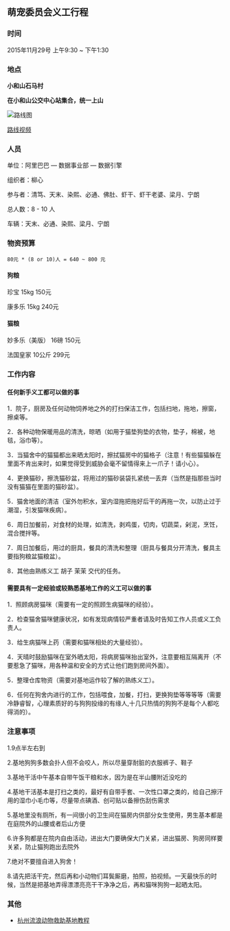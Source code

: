 ## 萌宠委员会义工行程

### 时间

2015年11月29号 上午9:30 ~ 下午1:30

### 地点

**小和山石马村**

**在小和山公交中心站集合，统一上山**

![路线图](http://img3.douban.com/view/photo/photo/public/p1209204253.jpg)

[路线视频](http://www.tudou.com/programs/view/9Igsy39LYSo/)

### 人员

单位：阿里巴巴 — 数据事业部 — 数据引擎

组织者：柳心

参与者：清笃、天末、染熙、必通、佛肚、虾干、虾干老婆、梁月、宁朗

总人数：8 - 10 人

车辆：天末、必通、染熙、梁月、宁朗

### 物资预算

```
80元 * (8 or 10)人 = 640 ~ 800 元
```

#### 狗粮
珍宝 15kg 150元

康多乐 15kg 240元

#### 猫粮
妙多乐（美版） 16磅 150元

法国皇家 10公斤 299元

### 工作内容

#### 任何新手义工都可以做的事

1．院子，厨房及任何动物饲养地之外的打扫保洁工作，包括扫地，拖地，擦窗，擦桌等。

2．各种动物保暖用品的清洗，晾晒（如用于猫垫狗垫的衣物，垫子，棉被，地毯，浴巾等）。

3．当猫舍中的猫猫都出来晒太阳时，擦拭猫房中的猫格子（注意！有些猫猫躲在里面不肯出来时，如果觉得受到威胁会毫不留情得来上一爪子！请小心）。

4．更换猫砂，擦洗猫砂盆，将用过的猫砂装袋扎紧统一丢弃（当然是指那些当时没有猫猫在里面的猫砂盆）。

5．猫舍地面的清洁（室外勿积水，室内湿拖把拖好后干的再拖一次，以防止过于潮湿，引发猫咪疾病）。

6．周日加餐前，对食材的处理，如清洗，剥鸡蛋，切肉，切蔬菜，剁泥，烹饪，混合搅拌等。

7．周日加餐后，用过的厨具，餐具的清洗和整理（厨具与餐具分开清洗，餐具主要指狗粮盆猫粮盆）。

8．其他由熟练义工 胡子 茉茉 交代的任务。

#### 需要具有一定经验或较熟悉基地工作的义工可以做的事

 1．照顾病房猫咪（需要有一定的照顾生病猫咪的经验）。
 
2．检查猫舍猫咪健康状况，如有发现病情较严重者请及时告知工作人员或义工负责人。

3．给生病猫咪上药（需要和猫咪相处的大量经验）。

4．天晴时鼓励猫咪在室外晒太阳，将病房猫咪抬出室外，注意要相互隔离开（不要惹急了猫咪，用各种温和安全的方式让他们跑到房间外面）。

5．整理仓库物资（需要对基地运作较了解的熟练义工）。

6．任何在狗舍内进行的工作，包括喂食，加餐，打扫，更换狗垫等等等等（需要冷静睿智，心理素质好的与狗狗投缘的有缘人,十几只热情的狗狗不是每个人都吃得消的）。

### 注意事项

1.9点半左右到 

2.基地狗狗多数会扑人但不会咬人，所以尽量穿耐脏的衣服裤子、鞋子 

3.基地干活中午基本自带午饭干粮和水，因为是在半山腰附近没吃的 

4.基地干活基本是打扫之类的，最好有自带手套、一次性口罩之类的，给自己擦汗用的湿巾小毛巾等，尽量带点碘酒、创可贴以备擦伤刮伤需求 

5.基地里没有厕所，有一间很小的卫生间在猫房内供部分女生使用，男生基本都是在庭院外的山腰或者后山方便 

6.许多狗都是在院内自由活动，进出大门要确保大门关紧，进出猫房、狗房同样要关紧，防止猫狗跑出去院外

7.绝对不要擅自进入狗舍！

8.请先把活干完，然后再和小动物们耳鬓厮磨，拍照，拍视频。一天最快乐的时候，当然是把基地弄得漂漂亮亮干干净净之后，再和猫咪狗狗一起晒太阳。


### 其他

+ [杭州流浪动物救助基地教程](http://site.douban.com/hzsapa/room/1260346/)